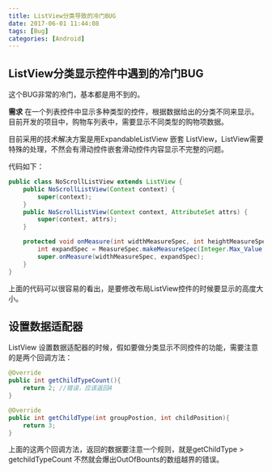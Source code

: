```yaml
---
title: ListView分类导致的冷门BUG
date: 2017-06-01 11:44:08
tags: [Bug]
categories: [Android]
---
```


## ListView分类显示控件中遇到的冷门BUG
这个BUG非常的冷门，基本都是用不到的。

**需求**
在一个列表控件中显示多种类型的控件，根据数据给出的分类不同来显示。目前开发的项目中，购物车列表中，需要显示不同类型的购物项数据。

目前采用的技术解决方案是用ExpandableListView 嵌套 ListView，ListView需要特殊的处理，不然会有滑动控件嵌套滑动控件内容显示不完整的问题。

代码如下：
```java 
public class NoScrollListView extends ListView {
    public NoScrollListView(Context context) {
        super(context);
    }
    public NoScrollListView(Context context, AttributeSet attrs) {
        super(context, attrs);
    }

    protected void onMeasure(int widthMeasureSpec, int heightMeasureSpec){
        int expandSpec = MeasureSpec.makeMeasureSpec(Integer.Max_Value >> 2, MeasureSpec.AT_MOST);
        super.onMeasure(widthMeasureSpec, expandSpec);
    }
}
```

上面的代码可以很容易的看出，是要修改布局ListView控件的时候要显示的高度大小。

## 设置数据适配器
ListView 设置数据适配器的时候，假如要做分类显示不同控件的功能，需要注意的是两个回调方法：
```java
@Override
public int getChildTypeCount(){
    return 2; //错误，应该返回4
}

@Override
public int getChildType(int groupPostion, int childPosition){
    return 3;
}
```

上面的这两个回调方法，返回的数据要注意一个规则，就是getChildType > getchildTypeCount 不然就会爆出OutOfBounts的数组越界的错误。